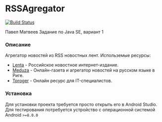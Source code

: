 # RSSAgregator
[![Build Status](https://travis-ci.com/PawMaw/RSSAgregator.svg?branch=master)](https://travis-ci.com/PawMaw/RSSAgregator.svg?branch=master)

Павел Матвеев
Задание по Java SE, вариант 1
### Описание

Агрегатор новостей из RSS новостных лент.
Использемые ресурсы:
- [Lenta] - Российское новостное интернет-издание.
- [Meduza] - Онлайн-газета и агрегатор новостей на русском языке в Риге.
- [Tproger] - Онлайн ресурс для IT-специалистов.

[Lenta]: <https://lenta.ru/>
[Meduza]: <https://meduza.io/>
[Tproger]: <https://tproger.ru/>

### Установка
Для установки проекта требуется просто открыть его в Android Studio.
Для тестирования потребуется устройство с операционной системой Android ```>=8.0.0```

